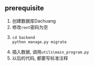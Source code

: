 ## prerequisite
1. 创建数据库Dachuang
2. 修改`root`密码为空
3. ```
   cd backend
   python manage.py migrate
   ```
4. 插入数据, 调用`utils\main_program.py`
5. 以后的代码, 都要写标准注释